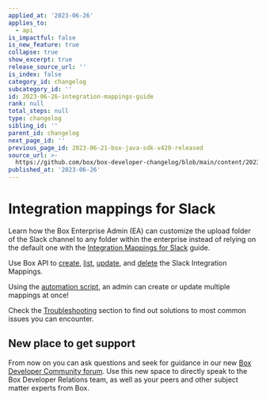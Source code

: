 ```yaml
---
applied_at: '2023-06-26'
applies_to:
  - api
is_impactful: false
is_new_feature: true
collapse: true
show_excerpt: true
release_source_url: ''
is_index: false
category_id: changelog
subcategory_id: ''
id: 2023-06-26-integration-mappings-guide
rank: null
total_steps: null
type: changelog
sibling_id: ''
parent_id: changelog
next_page_id: ''
previous_page_id: 2023-06-21-box-java-sdk-v420-released
source_url: >-
  https://github.com/box/box-developer-changelog/blob/main/content/2023/06-26-integration-mappings-guide.md
published_at: '2023-06-26'
---
```

# Integration mappings for Slack

Learn how the Box Enterprise Admin (EA) can customize the upload folder of the Slack channel to any folder
within the enterprise instead of relying on the default one with the [Integration Mappings for Slack][1] guide.

Use Box API to [create][2], [list][3], [update][4], and [delete][5] the Slack Integration Mappings.

Using the [automation script][9], an admin can create or update multiple mappings at once!

Check the [Troubleshooting][6] section to find out solutions to most common issues you can encounter.

## New place to get support

From now on you can ask questions and seek for guidance in our new [Box Developer Community forum][8]. Use this new space to directly speak to the Box Developer Relations team, as well as your peers and other subject matter experts from Box.

[1]: g://integration-mappings/slack-mappings
[2]: e://post_integration_mappings_slack
[3]: e://get_integration_mappings_slack
[4]: e://update_integration_mappings_slack
[5]: e://delete_integration_mappings_slack
[6]: g://integration-mappings/slack-mappings/troubleshooting
[7]: r://integration-mapping/
[8]: https://forum.box.com/
[9]: https://github.com/box/boxcli/tree/main/examples/Integration%20Mappings